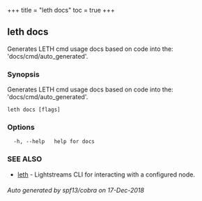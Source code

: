 +++
title = "leth docs"
toc = true
+++

## leth docs

Generates LETH cmd usage docs based on code into the: 'docs/cmd/auto_generated'.

### Synopsis

Generates LETH cmd usage docs based on code into the: 'docs/cmd/auto_generated'.

```
leth docs [flags]
```

### Options

```
  -h, --help   help for docs
```

### SEE ALSO

* [leth](leth.md)	 - Lightstreams CLI for interacting with a configured node.

###### Auto generated by spf13/cobra on 17-Dec-2018
